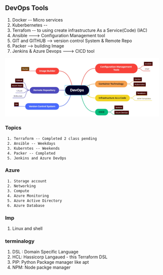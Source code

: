 ## DevOps Tools
   1. Docker  -- Micro services
   2. Kuberbernetes -- 
   3. Terrafom -- to using  create infrastructure As a Service(Code) (IAC)
   4. Ansible ---> Configuration Management tool 
   5. GIT and GITHUB  --> version control System & Remote Repo
   6. Packer --> building Image 
   7. Jenkins & Azure Devops ---> CICD tool 

   ![DevOps Tools Map](Devops-Tools.jpg) 



   ### Topics
     1. Terraform -- Completed 2 class pending 
     2. Ansible -- Weekdays
     3. Kuberntes -- Weekends
     4. Packer -- Completed
     5. Jenkins and Azure DevOps  

   ### Azure 
     1. Storage account 
     2. Networking 
     3. Compute 
     4. Azure Monitoring 
     5. Azure Active Directory 
     6. Azure Database  

### Imp 
  1. Linux and shell  


### terminalogy 
   1. DSL : Domain Specific Language 
   2. HCL: Hassicorp Langaued - this Terraform DSL 
   3. PIP: Python Package manager like apt 
   4. NPM: Node packge manager 
